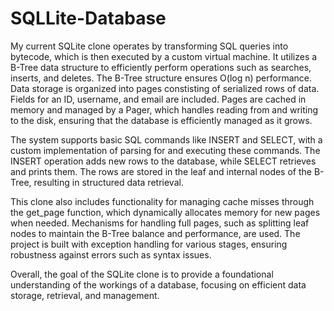 # SQLLite-Database
My current SQLite clone operates by transforming SQL queries into bytecode, which is then executed by a custom virtual machine. It utilizes a B-Tree data structure to efficiently perform operations such as searches, inserts, and deletes. The B-Tree structure ensures O(log n) performance. Data storage is organized into pages constisting of serialized rows of data. Fields for an ID, username, and email are included. Pages are cached in memory and managed by a Pager, which handles reading from and writing to the disk, ensuring that the database is efficiently managed as it grows.

The system supports basic SQL commands like INSERT and SELECT, with a custom implementation of parsing for and executing these commands. The INSERT operation adds new rows to the database, while SELECT retrieves and prints them. The rows are stored in the leaf and internal nodes of the B-Tree, resulting in structured data retrieval.  

This clone also includes functionality for managing cache misses through the get_page function, which dynamically allocates memory for new pages when needed. Mechanisms for handling full pages, such as splitting leaf nodes to maintain the B-Tree balance and performance, are used. The project is built with exception handling for various stages, ensuring robustness against errors such as syntax issues. 

Overall, the goal of the SQLite clone is to provide a foundational understanding of the workings of a database, focusing on efficient data storage, retrieval, and management.

